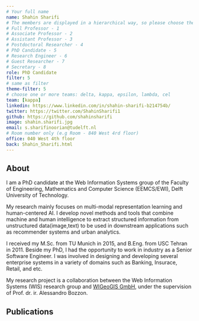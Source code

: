 ```yaml
---
# Your full name 
name: Shahin Sharifi
# The members are displayed in a hierarchical way, so please choose the role and filter number from this list:
# Full Professor - 1
# Associate Professor - 2
# Assistant Professor - 3
# Postdoctoral Researcher - 4
# PhD Candidate - 5
# Research Engineer - 6 
# Guest Researcher - 7
# Secretary - 8
role: PhD Candidate
filter: 5
# same as filter
theme-filter: 5
# choose one or more teams: delta, kappa, epsilon, lambda, cel
team: [kappa]
linkedin: https://www.linkedin.com/in/shahin-sharifi-b214754b/
twitter: https://twitter.com/ShahinSharifi1
github: https://github.com/shahinsharifi
image: shahin.sharifi.jpg
email: s.sharifinoorian@tudelft.nl
# Room number only (e.g Room - 840 West 4rd floor)
office: 040 West 4th floor
back: Shahin_Sharifi.html
---
```


## About
I am a PhD candidate at the Web Information Systems group of the Faculty of Engineering, Mathematics and Computer Science (EEMCS/EWI), Delft University of Technology.

My research mainly focuses on multi-modal representation learning and human-centered AI. I develop novel methods and tools that combine machine and human intelligence to extract structured information from unstructured data(image,text) to be used in downstream applications such as recommender systems and urban analytics. 

I received my M.Sc. from TU Munich in 2015, and B.Eng. from USC Tehran in 2011. Beside my PhD, I had the opportunity to work in industry as a Senior Software Engineer. I was involved in designing and developing several enterprise systems in a variety of domains such as Banking, Insurace, Retail, and etc.

My research project is a collaboration between the Web Information Systems (WIS) research group and <a href="https://www.wigeogis.com/en/home">WIGeoGIS GmbH</a>, under the supervision of Prof. dr. ir. Alessandro Bozzon.


## Publications

[comment]: <> (You don't have to write anything here, it will be automatically filled. )
